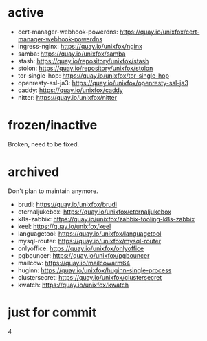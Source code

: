 # active
- cert-manager-webhook-powerdns: https://quay.io/unixfox/cert-manager-webhook-powerdns
- ingress-nginx: https://quay.io/unixfox/nginx
- samba: https://quay.io/unixfox/samba
- stash: https://quay.io/repository/unixfox/stash
- stolon: https://quay.io/repository/unixfox/stolon
- tor-single-hop: https://quay.io/unixfox/tor-single-hop
- openresty-ssl-ja3: https://quay.io/unixfox/openresty-ssl-ja3
- caddy: https://quay.io/unixfox/caddy
- nitter: https://quay.io/unixfox/nitter

# frozen/inactive
Broken, need to be fixed.

# archived
Don't plan to maintain anymore.

- brudi: https://quay.io/unixfox/brudi
- eternaljukebox: https://quay.io/unixfox/eternaljukebox
- k8s-zabbix: https://quay.io/unixfox/zabbix-tooling-k8s-zabbix
- keel: https://quay.io/unixfox/keel
- languagetool: https://quay.io/unixfox/languagetool
- mysql-router: https://quay.io/unixfox/mysql-router
- onlyoffice: https://quay.io/unixfox/onlyoffice
- pgbouncer: https://quay.io/unixfox/pgbouncer
- mailcow: https://quay.io/mailcowarm64
- huginn: https://quay.io/unixfox/huginn-single-process
- clustersecret: https://quay.io/unixfox/clustersecret
- kwatch: https://quay.io/unixfox/kwatch

# just for commit
4
